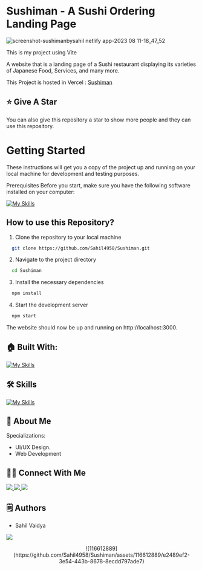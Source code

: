 # Sushiman - A Sushi Ordering Landing Page

![screenshot-sushimanbysahil netlify app-2023 08 11-18_47_52](https://github.com/Sahil4958/Sushiman/assets/116612889/9f8c1a79-95d3-49ff-b458-f3543acba788)

This is my project using Vite

A website that is a landing page of a Sushi restaurant displaying its varieties of Japanese Food, Services, and many more.

This Project is hosted in Vercel : [Sushiman](https://sushiman-navy.vercel.app/)

## :star: Give A Star

You can also give this repository a star to show more people and they can use this repository.

# Getting Started

These instructions will get you a copy of the project up and running on your local machine for development and testing purposes.

Prerequisites
Before you start, make sure you have the following software installed on your computer:

[![My Skills](https://skillicons.dev/icons?i=nodejs)](https://skillicons.dev)

## How to use this Repository?

1. Clone the repository to your local machine

```bash
  git clone https://github.com/Sahil4958/Sushiman.git

```

2. Navigate to the project directory

```bash
  cd Sushiman
```

3. Install the necessary dependencies

```bash
  npm install
```

4. Start the development server

```bash
  npm start
```

The website should now be up and running on http://localhost:3000.

## 🏠 Built With:

[![My Skills](https://skillicons.dev/icons?i=vscode,vite,vercel)](https://skillicons.dev)

## 🛠 Skills

[![My Skills](https://skillicons.dev/icons?i=html,css,ts)](https://skillicons.dev)

## 🚀 About Me

Specializations:

- UI/UX Design.
- Web Development

## 🙋‍♂️ Connect With Me

<p align="left">
  <a href="https://skillicons.dev">
    <a href="https://github.com/Sahil4958">
      <img src="https://skillicons.dev/icons?i=github" />
    </a>
  </a>
   <a href="https://skillicons.dev">
    <a href="https://www.linkedin.com/in/sahil-vaidya-448bbb1b7/">
      <img src="https://skillicons.dev/icons?i=linkedin" />
    </a>
  </a>
  <a href="https://skillicons.dev">
    <a href="https://www.instagram.com/sahil_vaidya_49/">
      <img src="https://skillicons.dev/icons?i=instagram" />
    </a>
  </a>
</p>

## 🗒️ Authors

- Sahil Vaidya

<p align="left">

  
  <a href="https://skillicons.dev">
    <a href="https://github.com/Sahil4958">
      <img src="https://skillicons.dev/icons?i=github" />
    </a>
  </a>
</p>
<p align="center">
  ![116612889](https://github.com/Sahil4958/Sushiman/assets/116612889/e2489ef2-3e54-443b-8678-8ecdd797ade7)
</p>
